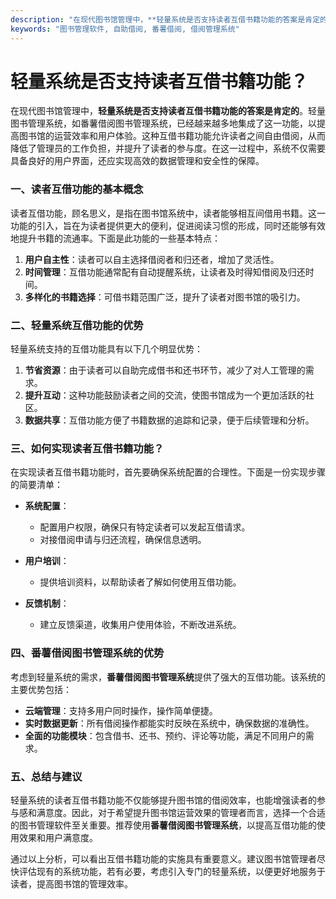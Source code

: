 ```yaml
---
description: "在现代图书馆管理中，**轻量系统是否支持读者互借书籍功能的答案是肯定的**。轻量图书管理系统，如番薯借阅图书管理系统，已经越来越多地集成了这一功能，以提高图书馆的运营效率和用户体验。这种互借书籍功能允许读者之间自由借阅，从而降低了管理员的工作负担，并提升了读者的参与度。在这一过程中，系统不仅需要具备良好的用户界面，还应实现高效的数据管理和安全性的保障。"
keywords: "图书管理软件, 自助借阅, 番薯借阅, 借阅管理系统"
---
```

# 轻量系统是否支持读者互借书籍功能？

在现代图书馆管理中，**轻量系统是否支持读者互借书籍功能的答案是肯定的**。轻量图书管理系统，如番薯借阅图书管理系统，已经越来越多地集成了这一功能，以提高图书馆的运营效率和用户体验。这种互借书籍功能允许读者之间自由借阅，从而降低了管理员的工作负担，并提升了读者的参与度。在这一过程中，系统不仅需要具备良好的用户界面，还应实现高效的数据管理和安全性的保障。

### 一、读者互借功能的基本概念

读者互借功能，顾名思义，是指在图书馆系统中，读者能够相互间借用书籍。这一功能的引入，旨在为读者提供更大的便利，促进阅读习惯的形成，同时还能够有效地提升书籍的流通率。下面是此功能的一些基本特点：

1. **用户自主性**：读者可以自主选择借阅者和归还者，增加了灵活性。
2. **时间管理**：互借功能通常配有自动提醒系统，让读者及时得知借阅及归还时间。
3. **多样化的书籍选择**：可借书籍范围广泛，提升了读者对图书馆的吸引力。

### 二、轻量系统互借功能的优势

轻量系统支持的互借功能具有以下几个明显优势：

1. **节省资源**：由于读者可以自助完成借书和还书环节，减少了对人工管理的需求。
2. **提升互动**：这种功能鼓励读者之间的交流，使图书馆成为一个更加活跃的社区。
3. **数据共享**：互借功能方便了书籍数据的追踪和记录，便于后续管理和分析。

### 三、如何实现读者互借书籍功能？

在实现读者互借书籍功能时，首先要确保系统配置的合理性。下面是一份实现步骤的简要清单：

- **系统配置**：
  - 配置用户权限，确保只有特定读者可以发起互借请求。
  - 对接借阅申请与归还流程，确保信息透明。
  
- **用户培训**：
  - 提供培训资料，以帮助读者了解如何使用互借功能。
  
- **反馈机制**：
  - 建立反馈渠道，收集用户使用体验，不断改进系统。

### 四、番薯借阅图书管理系统的优势

考虑到轻量系统的需求，**番薯借阅图书管理系统**提供了强大的互借功能。该系统的主要优势包括：

- **云端管理**：支持多用户同时操作，操作简单便捷。
- **实时数据更新**：所有借阅操作都能实时反映在系统中，确保数据的准确性。
- **全面的功能模块**：包含借书、还书、预约、评论等功能，满足不同用户的需求。

### 五、总结与建议

轻量系统的读者互借书籍功能不仅能够提升图书馆的借阅效率，也能增强读者的参与感和满意度。因此，对于希望提升图书馆运营效果的管理者而言，选择一个合适的图书管理软件至关重要。推荐使用**番薯借阅图书管理系统**，以提高互借功能的使用效果和用户满意度。

通过以上分析，可以看出互借书籍功能的实施具有重要意义。建议图书馆管理者尽快评估现有的系统功能，若有必要，考虑引入专门的轻量系统，以便更好地服务于读者，提高图书馆的管理效率。
